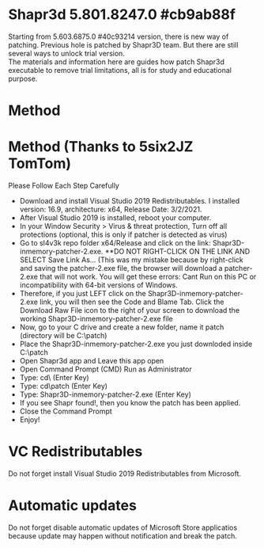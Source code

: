 # Shapr3d 5.801.8247.0 #cb9ab88f

Starting from 5.603.6875.0 #40c93214 version, there is new way of patching. Previous hole is patched by Shapr3D team.
But there are still several ways to unlock trial version.  
The materials and information here are guides how patch Shapr3d executable to remove trial limitations, all is for study and educational purpose.

# Method

# Method (Thanks to 5six2JZ TomTom)

Please Follow Each Step Carefully

* Download and install Visual Studio 2019 Redistributables. I installed version: 16.9, architecture: x64, Release Date: 3/2/2021.
* After Visual Studio 2019 is installed, reboot your computer.
* In your Window Security > Virus & threat protection, Turn off all protections (optional, this is only if patcher is detected as virus)
* Go to sl4v3k repo folder x64/Release and click on the link: Shapr3D-inmemory-patcher-2.exe. **DO NOT RIGHT-CLICK ON THE LINK AND SELECT Save Link As... (This was my mistake because by right-click and saving the patcher-2.exe file, the browser will download a patcher-2.exe that will not work. You will get these errors: Cant Run on this PC or incompatibility with 64-bit versions of Windows.
* Therefore, if you just LEFT click on the Shapr3D-inmemory-patcher-2.exe link, you will then see the Code and Blame Tab. Click the Download Raw File icon to the right of your screen to download the working Shapr3D-inmemory-patcher-2.exe file
* Now, go to your C drive and create a new folder, name it patch (directory will be C:\patch)
* Place the Shapr3D-inmemory-patcher-2.exe you just downloded inside C:\patch
* Open Shapr3d app and Leave this app open
* Open Command Prompt (CMD) Run as Administrator
* Type: cd\ (Enter Key)
* Type: cd\patch (Enter Key)
* Type: Shapr3D-inmemory-patcher-2.exe (Enter Key)
* If you see Shapr found!, then you know the patch has been applied.
* Close the Command Prompt
* Enjoy!

# VC Redistributables

Do not forget install Visual Studio 2019 Redistributables from Microsoft.

# Automatic updates

Do not forget disable automatic updates of Microsoft Store applicatios because update may happen without notification and break the patch.
